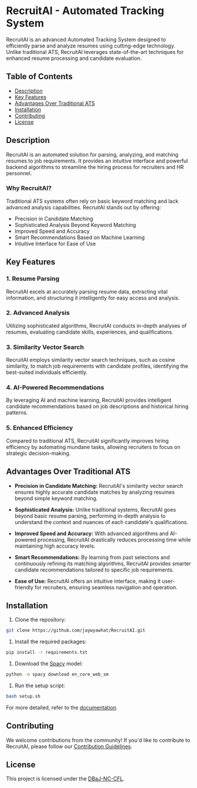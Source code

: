 # RecruitAI - Automated Tracking System

RecruitAI is an advanced Automated Tracking System designed to efficiently parse and analyze resumes using cutting-edge technology. Unlike traditional ATS, RecruitAI leverages state-of-the-art techniques for enhanced resume processing and candidate evaluation.

## Table of Contents

- [Description](#description)
- [Key Features](#key-features)
- [Advantages Over Traditional ATS](#advantages-over-traditional-ats)
- [Installation](#installation)
- [Contributing](#contributing)
- [License](#license)

## Description

RecruitAI is an automated solution for parsing, analyzing, and matching resumes to job requirements. It provides an intuitive interface and powerful backend algorithms to streamline the hiring process for recruiters and HR personnel.

### Why RecruitAI?

Traditional ATS systems often rely on basic keyword matching and lack advanced analysis capabilities. RecruitAI stands out by offering:

- Precision in Candidate Matching
- Sophisticated Analysis Beyond Keyword Matching
- Improved Speed and Accuracy
- Smart Recommendations Based on Machine Learning
- Intuitive Interface for Ease of Use

## Key Features

### 1. Resume Parsing
RecruitAI excels at accurately parsing resume data, extracting vital information, and structuring it intelligently for easy access and analysis.

### 2. Advanced Analysis
Utilizing sophisticated algorithms, RecruitAI conducts in-depth analyses of resumes, evaluating candidate skills, experiences, and qualifications.

### 3. Similarity Vector Search
RecruitAI employs similarity vector search techniques, such as cosine similarity, to match job requirements with candidate profiles, identifying the best-suited individuals efficiently.

### 4. AI-Powered Recommendations
By leveraging AI and machine learning, RecruitAI provides intelligent candidate recommendations based on job descriptions and historical hiring patterns.

### 5. Enhanced Efficiency
Compared to traditional ATS, RecruitAI significantly improves hiring efficiency by automating mundane tasks, allowing recruiters to focus on strategic decision-making.

## Advantages Over Traditional ATS

- **Precision in Candidate Matching:** RecruitAI's similarity vector search ensures highly accurate candidate matches by analyzing resumes beyond simple keyword matching.

- **Sophisticated Analysis:** Unlike traditional systems, RecruitAI goes beyond basic resume parsing, performing in-depth analysis to understand the context and nuances of each candidate's qualifications.

- **Improved Speed and Accuracy:** With advanced algorithms and AI-powered processing, RecruitAI drastically reduces processing time while maintaining high accuracy levels.

- **Smart Recommendations:** By learning from past selections and continuously refining its matching algorithms, RecruitAI provides smarter candidate recommendations tailored to specific job requirements.

- **Ease of Use:** RecruitAI offers an intuitive interface, making it user-friendly for recruiters, ensuring seamless navigation and operation.

## Installation

1. Clone the repository:
```bash
git clone https://github.com/jaywyawhat/RecruitAI.git
```

1. Install the required packages:
```bash
pip install -r requirements.txt
```

1. Download the [Spacy](https://spacy.io/) model:
```bash
python -m spacy download en_core_web_sm
```

1. Run the setup script:
```bash
bash setup.sh
```

For more detailed, refer to the [documentation](#).

## Contributing

We welcome contributions from the community! If you'd like to contribute to RecruitAI, please follow our [Contribution Guidelines](CONTRIBUTING.md).

## License

This project is licensed under the [DBaJ-NC-CFL](./LICENCE.md).
